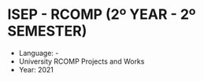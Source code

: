 # ISEP - RCOMP (2º YEAR - 2º SEMESTER)
* Language: -
* University RCOMP Projects and Works
* Year: 2021

